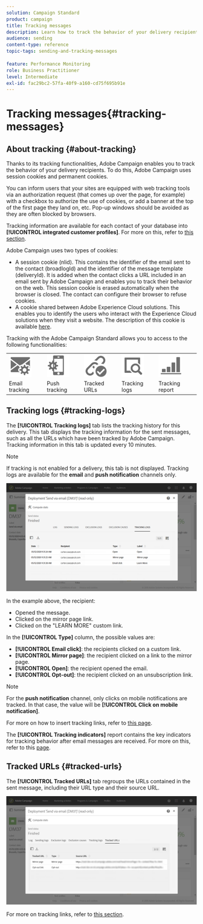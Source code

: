 ```yaml
---
solution: Campaign Standard
product: campaign
title: Tracking messages
description: Learn how to track the behavior of your delivery recipients.
audience: sending
content-type: reference
topic-tags: sending-and-tracking-messages

feature: Performance Monitoring
role: Business Practitioner
level: Intermediate
exl-id: fac29bc2-57fa-40f9-a160-cd75f695b91e
---
```

# Tracking messages{#tracking-messages}

## About tracking {#about-tracking}

Thanks to its tracking functionalities, Adobe Campaign enables you to track the behavior of your delivery recipients. To do this, Adobe Campaign uses session cookies and permanent cookies.

You can inform users that your sites are equipped with web tracking tools via an authorization request (that comes up over the page, for example) with a checkbox to authorize the use of cookies, or add a banner at the top of the first page they land on, etc. Pop-up windows should be avoided as they are often blocked by browsers.

Tracking information are available for each contact of your database into **[!UICONTROL integrated customer profiles]**. For more on this, refer to [this section](../../audiences/using/integrated-customer-profile.md).

Adobe Campaign uses two types of cookies:

* A session cookie (nlid). This contains the identifier of the email sent to the contact (broadlogId) and the identifier of the message template (deliveryId). It is added when the contact clicks a URL included in an email sent by Adobe Campaign and enables you to track their behavior on the web. This session cookie is erased automatically when the browser is closed. The contact can configure their browser to refuse cookies.
* A cookie shared between Adobe Experience Cloud solutions. This enables you to identify the users who interact with the Experience Cloud solutions when they visit a website. The description of this cookie is available [here](https://docs.adobe.com/content/help/en/core-services/interface/ec-cookies/cookies-mc.html).

Tracking with the Adobe Campaign Standard allows you to access to the following functionalities:

<table>
<tr>
    <td valign="top">
        <a href="../../administration/using/configuring-email-channel.md#tracking-parameters"><img width="60px" alt="conditions" src="assets/icon_email_parameters.png"/></a>
    </td>
    <td valign="top">
        <a href="https://helpx.adobe.com/campaign/kb/push-tracking.html"><img width="60px" alt="conditions" src="assets/icon_push_parameters.png"/></a>
    </td>
    <td valign="top">
        <a href="../../designing/using/links.md#about-tracked-urls"><img width="60px" alt="conditions" src="assets/icon_url.png"/></a>
    </td>
        <td valign="top">
          <a href="../../sending/using/tracking-messages.md#tracking-logs"><img width="60px" alt="conditions" src="assets/icon_log.png"/></a>
    </td>
    </td>
    <td valign="top">
          <a href="../../reporting/using/tracking-indicators.md"><img width="60px" alt="conditions" src="assets/icon_report.png"/></a>
</tr>
<tr>
<td>Email tracking</td>
<td>Push tracking</td>
<td>Tracked URLs</td>
<td>Tracking logs</td>
<td>Tracking report</td>
</tr>
</table>

## Tracking logs {#tracking-logs}

The **[!UICONTROL Tracking logs]** tab lists the tracking history for this delivery. This tab displays the tracking information for the sent messages, such as all the URLs which have been tracked by Adobe Campaign. Tracking information in this tab is updated every 10 minutes.

>[!NOTE]
>
>If tracking is not enabled for a delivery, this tab is not displayed. Tracking logs are available for the **email** and **push notification** channels only.

![](assets/tracking_logs.png)

In the example above, the recipient:

* Opened the message.
* Clicked on the mirror page link.
* Clicked on the "LEARN MORE" custom link.

In the **[!UICONTROL Type]** column, the possible values are:

* **[!UICONTROL Email click]**: the recipients clicked on a custom link.
* **[!UICONTROL Mirror page]**: the recipient clicked on a link to the mirror page.
* **[!UICONTROL Open]**: the recipient opened the email.
* **[!UICONTROL Opt-out]**: the recipient clicked on an unsubscription link.

>[!NOTE]
>
>For the **push notification** channel, only clicks on mobile notifications are tracked. In that case, the value will be **[!UICONTROL Click on mobile notification]**.

For more on how to insert tracking links, refer to [this page](../../designing/using/links.md#inserting-a-link).

The **[!UICONTROL Tracking indicators]** report contains the key indicators for tracking behavior after email messages are received. For more on this, refer to this [page](../../reporting/using/tracking-indicators.md).

## Tracked URLs {#tracked-urls}

The **[!UICONTROL Tracked URLs]** tab regroups the URLs contained in the sent message, including their URL type and their source URL.

![](assets/sending_delivery6.png)

For more on tracking links, refer to [this section](../../designing/using/links.md#about-tracked-urls).

